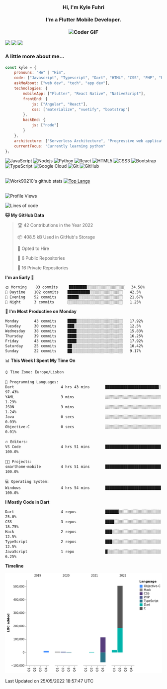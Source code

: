 
<h3 align="center">
  <abc>
    <br />Hi, I'm Kyle Fuhri<br />
    <br />
    I'm a Flutter Mobile Developer. <br />
    <br />
    <img
      src="https://media.giphy.com/media/SWoSkN6DxTszqIKEqv/giphy.gif"
      alt="Coder GIF"
      width="500"
      height="400"
    />
  </abc>
</h3>
<img src="https://img.shields.io/badge/Flutter%20-%2302569B.svg?&style=for-the-badge&logo=Flutter&logoColor=white" />
<img src="https://img.shields.io/badge/angular%20-%23DD0031.svg?&style=for-the-badge&logo=angular&logoColor=white"/>
<img src="https://img.shields.io/badge/react%20-%2320232a.svg?&style=for-the-badge&logo=react&logoColor=%2361DAFB"/>

<h3>A little more about me...  </h3>

```javascript
const kyle = {
    pronouns: "He" | "Him",
    code: ["Javascript", "Typescript", "Dart", "HTML", "CSS", "PHP", "Python"],
    askMeAbout: ["web dev", "tech", "app dev"],
    technologies: {
        mobileApp: ["Flutter", "React Native", "NativeScript"],
        frontEnd: {
            js: ["Angular", "React"],
            css: ["materialize", "vuetify", "bootstrap"]
        },
        backEnd: {
            js: ["node"]
        }
    },
    architecture: ["Serverless Architecture", "Progressive web applications", "Single page applications"],
    currentFocus: "Currently learning python"
};
```

![JavaScript](https://img.shields.io/badge/-JavaScript-black?style=flat-square&logo=javascript)
![Nodejs](https://img.shields.io/badge/-Nodejs-black?style=flat-square&logo=Node.js)
![Python](https://img.shields.io/badge/-Python-black?style=flat-square&logo=Python)
![React](https://img.shields.io/badge/-React-black?style=flat-square&logo=react)
![HTML5](https://img.shields.io/badge/-HTML5-E34F26?style=flat-square&logo=html5&logoColor=white)
![CSS3](https://img.shields.io/badge/-CSS3-1572B6?style=flat-square&logo=css3)
![Bootstrap](https://img.shields.io/badge/-Bootstrap-563D7C?style=flat-square&logo=bootstrap)
![TypeScript](https://img.shields.io/badge/-TypeScript-007ACC?style=flat-square&logo=typescript)
![Google Cloud](https://img.shields.io/badge/Google%20Cloud-black?style=flat-square&logo=google-cloud)
![Git](https://img.shields.io/badge/-Git-black?style=flat-square&logo=git)
![GitHub](https://img.shields.io/badge/-GitHub-181717?style=flat-square&logo=github)
</br>
</br>


![Work90210's github stats](https://github-readme-stats-work90210.vercel.app/api?username=work90210)
[![Top Langs](https://github-readme-stats-work90210.vercel.app/api/top-langs/?username=work90210)](https://github.com/work90210/github-readme-stats)
</br>
</br>
<!--START_SECTION:waka-->
![Profile Views](http://img.shields.io/badge/Profile%20Views-12-blue)

![Lines of code](https://img.shields.io/badge/From%20Hello%20World%20I%27ve%20Written-588%20Thousand%20lines%20of%20code-blue)

**🐱 My GitHub Data** 

> 🏆 42 Contributions in the Year 2022
 > 
> 📦 408.5 kB Used in GitHub's Storage 
 > 
> 💼 Opted to Hire
 > 
> 📜 6 Public Repositories 
 > 
> 🔑 16 Private Repositories  
 > 
**I'm an Early 🐤** 

```text
🌞 Morning    83 commits     ████████░░░░░░░░░░░░░░░░░   34.58% 
🌆 Daytime    102 commits    ██████████░░░░░░░░░░░░░░░   42.5% 
🌃 Evening    52 commits     █████░░░░░░░░░░░░░░░░░░░░   21.67% 
🌙 Night      3 commits      ░░░░░░░░░░░░░░░░░░░░░░░░░   1.25%

```
📅 **I'm Most Productive on Monday** 

```text
Monday       43 commits     ████░░░░░░░░░░░░░░░░░░░░░   17.92% 
Tuesday      30 commits     ███░░░░░░░░░░░░░░░░░░░░░░   12.5% 
Wednesday    38 commits     ████░░░░░░░░░░░░░░░░░░░░░   15.83% 
Thursday     39 commits     ████░░░░░░░░░░░░░░░░░░░░░   16.25% 
Friday       43 commits     ████░░░░░░░░░░░░░░░░░░░░░   17.92% 
Saturday     25 commits     ██░░░░░░░░░░░░░░░░░░░░░░░   10.42% 
Sunday       22 commits     ██░░░░░░░░░░░░░░░░░░░░░░░   9.17%

```


📊 **This Week I Spent My Time On** 

```text
⌚︎ Time Zone: Europe/Lisbon

💬 Programming Languages: 
Dart                     4 hrs 43 mins       ████████████████████████░   97.43% 
YAML                     3 mins              ░░░░░░░░░░░░░░░░░░░░░░░░░   1.29% 
JSON                     3 mins              ░░░░░░░░░░░░░░░░░░░░░░░░░   1.24% 
Java                     0 secs              ░░░░░░░░░░░░░░░░░░░░░░░░░   0.03% 
Objective-C              0 secs              ░░░░░░░░░░░░░░░░░░░░░░░░░   0.01%

🔥 Editors: 
VS Code                  4 hrs 51 mins       █████████████████████████   100.0%

🐱‍💻 Projects: 
smarthome-mobile         4 hrs 51 mins       █████████████████████████   100.0%

💻 Operating System: 
Windows                  4 hrs 54 mins       █████████████████████████   100.0%

```

**I Mostly Code in Dart** 

```text
Dart                     4 repos             ██████░░░░░░░░░░░░░░░░░░░   25.0% 
CSS                      3 repos             ████░░░░░░░░░░░░░░░░░░░░░   18.75% 
Hack                     2 repos             ███░░░░░░░░░░░░░░░░░░░░░░   12.5% 
TypeScript               2 repos             ███░░░░░░░░░░░░░░░░░░░░░░   12.5% 
JavaScript               1 repo              █░░░░░░░░░░░░░░░░░░░░░░░░   6.25%

```


**Timeline**

![Chart not found](https://raw.githubusercontent.com/Work90210/Work90210/main/charts/bar_graph.png) 


 Last Updated on 25/05/2022 18:57:47 UTC
<!--END_SECTION:waka-->
